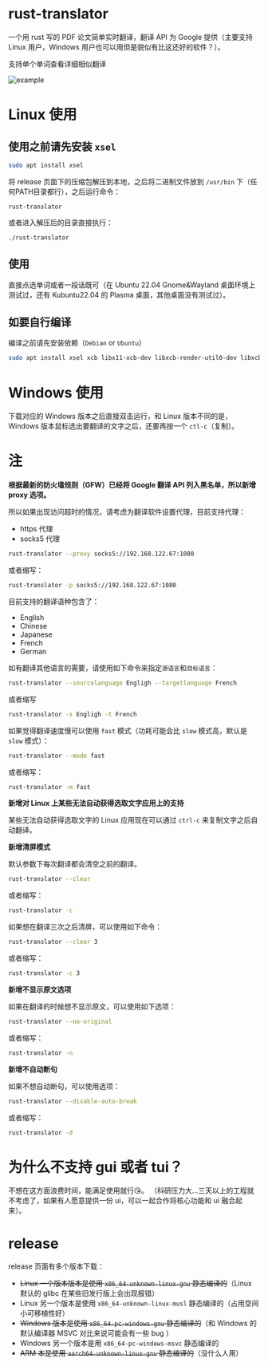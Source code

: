 # rust-translator

一个用 rust 写的 PDF 论文简单实时翻译，翻译 API 为 Google 提供（主要支持 Linux 用户，Windows 用户也可以用但是貌似有比这还好的软件？）。

支持单个单词查看详细相似翻译

![example](./vids/example.gif)

# Linux 使用

## 使用之前请先安装 `xsel`

```bash
sudo apt install xsel
```

将 release 页面下的压缩包解压到本地，之后将二进制文件放到 `/usr/bin` 下（任何PATH目录都行），之后运行命令：

```
rust-translator
```

或者进入解压后的目录直接执行：

```
./rust-translator
```

## 使用

直接点选单词或者一段话既可（在 Ubuntu 22.04 Gnome&Wayland 桌面环境上测试过，还有 Kubuntu22.04 的 Plasma 桌面，其他桌面没有测试过）。

## 如要自行编译

编译之前请先安装依赖（`Debian` or `Ubuntu`）

```bash
sudo apt install xsel xcb libx11-xcb-dev libxcb-render-util0-dev libxcb-shape0-dev libxcb-xfixes0-dev
```

# Windows 使用

下载对应的 Windows 版本之后直接双击运行，和 Linux 版本不同的是，Windows 版本鼠标选出要翻译的文字之后，还要再按一个 `ctl-c`（复制）。

# 注

**根据最新的防火墙规则（GFW）已经将 Google 翻译 API 列入黑名单，所以新增 proxy 选项。**

所以如果出现访问超时的情况，请考虑为翻译软件设置代理，目前支持代理：

* https 代理
* socks5 代理

```bash
rust-translator --proxy socks5://192.168.122.67:1080
```

或者缩写：

```bash
rust-translator -p socks5://192.168.122.67:1080
```

目前支持的翻译语种包含了：

* English
* Chinese
* Japanese
* French
* German

如有翻译其他语言的需要，请使用如下命令来指定`源语言`和`目标语言`：

```bash
rust-translator --sourcelanguage Engligh --targetlanguage French
```

或者缩写

```bash
rust-translator -s Engligh -t French
```

如果觉得翻译速度慢可以使用 `fast` 模式（功耗可能会比 `slow` 模式高，默认是 `slow` 模式）：

```bash
rust-translator --mode fast
```

或者缩写：

```bash
rust-translator -m fast
```

**新增对 Linux 上某些无法自动获得选取文字应用上的支持**

某些无法自动获得选取文字的 Linux 应用现在可以通过 `ctrl-c` 来复制文字之后自动翻译。

**新增清屏模式**

默认参数下每次翻译都会清空之前的翻译。

```bash
rust-translator --clear
```

或者缩写：

```bash
rust-translator -c
```

如果想在翻译三次之后清屏，可以使用如下命令：

```bash
rust-translator --clear 3
```

或者缩写：

```bash
rust-translator -c 3
```

**新增不显示原文选项**

如果在翻译的时候想不显示原文，可以使用如下选项：

```bash
rust-translator --no-original
```

或者缩写：

```bash
rust-translator -n
```

**新增不自动断句**

如果不想自动断句，可以使用选项：

```bash
rust-translator --disable-auto-break
```

或者缩写：

```bash
rust-translator -d
```

# 为什么不支持 gui 或者 tui？

不想在这方面浪费时间，能满足使用就行😘。
（科研压力大...三天以上的工程就不考虑了，如果有人愿意提供一份 ui，可以一起合作将核心功能和 ui 融合起来）。

# release

release 页面有多个版本下载：

* ~~Linux 一个版本版本是使用 `x86_64-unknown-linux-gnu` 静态编译的~~（Linux 默认的 glibc 在某些旧发行版上会出现报错）
* Linux 另一个版本是使用 `x86_64-unknown-linux-musl` 静态编译的（占用空间小可移植性好）
* ~~Windows 版本是使用 `x86_64-pc-windows-gnu` 静态编译的~~（和 Windows 的默认编译器 MSVC 对比来说可能会有一些 bug ）
* Windows 另一个版本是用 `x86_64-pc-windows-msvc` 静态编译的
* ~~ARM 本是使用 `aarch64-unknown-linux-gnu` 静态编译的~~（没什么人用）

